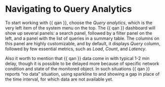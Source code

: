 # Navigating to Query Analytics

To start working with {{ qan }}, choose the *Query analytics*, which is the very
left item of the system menu on the top. The {{ qan }} dashboard will show up
several panels: a search panel, followed by a filter panel on the left, and a
panel with the list of queries in a summary table. The columns on this panel are
highly customizable, and by default, it displays *Query* column, followed by
few essential metrics, such as *Load*, *Count*, and *Latency*.

Also it worth to mention that {{ qan }} data come in with typical 1-2 min delay,
though it is possible to be delayed more because of specific network condition
and state of the monitored object. In such situations {{ qan }} reports “no data”
situation, using sparkline to and showing a gap in place of the time interval,
for which data are not available yet.
